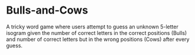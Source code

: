 # Bulls-and-Cows
A tricky word game where users attempt to guess an unknown 5-letter isogram given the number of correct letters in the correct positions (Bulls) and number of correct letters but in the wrong positions (Cows) after every guess.  
